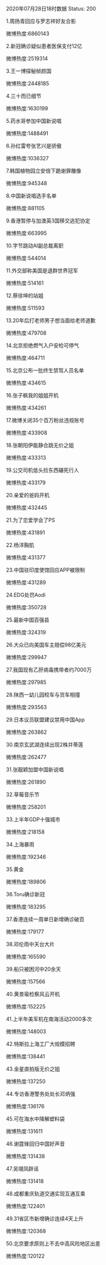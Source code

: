 2020年07月28日18时数据
Status: 200

1.周扬青回应与罗志祥好友合影

微博热度:6860143

2.新冠确诊疑似患者医保支付12亿

微博热度:2519314

3.王一博探秘帧颜国

微博热度:2448185

4.三十而已细节

微博热度:1630199

5.药水哥参加中国新说唱

微博热度:1488491

6.孙红雷夸张艺兴是骄傲

微博热度:1036327

7.韩国植物园立安倍下跪谢罪雕像

微博热度:945348

8.中国新说唱选手名单

微博热度:881105

9.香港暂停与加澳英3国移交逃犯协定

微博热度:663995

10.字节跳动AI副总裁离职

微博热度:544014

11.外交部称美国是退群世界冠军

微博热度:514161

12.蔡徐坤的站姐

微博热度:511593

13.20年后打老师男子想当面给老师道歉

微博热度:479708

14.北京拒绝燃气入户安检可停气

微博热度:464711

15.北京公布一批终生禁驾人员名单

微博热度:434615

16.张子枫我的姐姐开机

微博热度:434261

17.微博关闭35个百万粉丝违规账号

微博热度:433908

18.张朝阳伊能静合跳无价之姐

微博热度:433313

19.公交司机低头捡东西碾死行人

微博热度:433179

20.亲爱的爸妈开机

微博热度:432445

21.为了恋爱学会了PS

微博热度:431891

22.杨洋胸肌

微博热度:431377

23.中国驻印度使馆回应APP被限制

微博热度:431289

24.EDG处罚Aodi

微博热度:350728

25.最新中国百强县

微博热度:324319

26.大众已向美国车主赔偿98亿美元

微博热度:299947

27.我国现有乙肝病毒携带者约7000万

微博热度:297985

28.陕西一幼儿园校车与货车相撞

微博热度:293563

29.日本议员联盟建议禁用中国App

微博热度:263862

30.南京玄武湖连续出现2株并蒂莲

微博热度:262477

31.张靓颖加盟中国新说唱

微博热度:261890

32.草莓音乐节

微博热度:258201

33.上半年GDP十强城市

微博热度:218158

34.上海暴雨

微博热度:192346

35.黄金

微博热度:189806

36.Toru确诊新冠

微博热度:183295

37.香港连续一周单日新增确诊破百

微博热度:179177

38.邓伦雨中天台大片

微博热度:165590

39.船只被困河中20余天

微博热度:157566

40.黄景瑜检察风云开机

微博热度:152225

41.上半年美军机在南海活动2000多次

微博热度:148003

42.特斯拉上海工厂大规模招聘

微博热度:138441

43.金星直拍版无价之姐

微博热度:137250

44.专访香港警务处处长邓炳强

微博热度:136176

45.可在海水中降解塑料袋

微博热度:131611

46.谢霆锋回归中国好声音

微博热度:131438

47.吴翊凤辟谣

微博热度:131418

48.成都重庆轨道交通实现互通互乘

微博热度:122401

49.31省区市新增确诊连续4天上升

微博热度:120368

50.北京要求原则上不去中高风险地区出差

微博热度:120122


